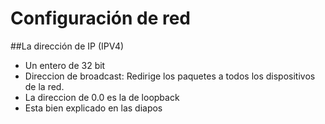 # Configuración de red

##La dirección de IP (IPV4)
* Un entero de 32 bit
* Direccion de broadcast: Redirige los paquetes a todos los dispositivos de la red.
* La direccion de 0.0 es la de loopback
* Esta bien explicado en las diapos


